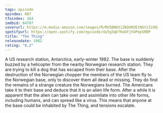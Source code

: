 ```yaml
---
tags: episode
epindex: 087
tfoindex: 164
imdbid: 84787
coverurl: https://m.media-amazon.com/images/M/MV5BNGViZWZmM2EtNGYzZi00ZDAyLTk3ODMtNzIyZTBjN2Y1NmM1XkEyXkFqcGdeQXVyNTAyODkwOQ@@._V1_SX202_CR0,0,202,300_.jpg
spotifyurl: https://open.spotify.com/episode/4y5g3qkfKobFjVUPepSRBP
title: "The Thing"
releasedate: 1982
rating: "8.2"
---
```


A US research station, Antarctica, early-winter 1982. The base is suddenly buzzed by a helicopter from the nearby Norwegian research station. They are trying to kill a dog that has escaped from their base. After the destruction of the Norwegian chopper the members of the US team fly to the Norwegian base, only to discover them all dead or missing. They do find the remains of a strange creature the Norwegians burned. The Americans take it to their base and deduce that it is an alien life form. After a while it is apparent that the alien can take over and assimilate into other life forms, including humans, and can spread like a virus. This means that anyone at the base could be inhabited by The Thing, and tensions escalate.